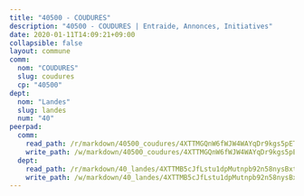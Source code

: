 ```yaml
---
title: "40500 - COUDURES"
description: "40500 - COUDURES | Entraide, Annonces, Initiatives"
date: 2020-01-11T14:09:21+09:00
collapsible: false
layout: commune
comm:
  nom: "COUDURES"
  slug: coudures
  cp: "40500"
dept:
  nom: "Landes"
  slug: landes
  num: "40"
peerpad:
  comm:
    read_path: /r/markdown/40500_coudures/4XTTMGQnW6fWJW4WAYqDr9kgs5pETAQvgHZ3M7SkRNztXmY3m
    write_path: /w/markdown/40500_coudures/4XTTMGQnW6fWJW4WAYqDr9kgs5pETAQvgHZ3M7SkRNztXmY3m-K3TgUUoTARhq9vJxvrdHfcmuBKd2i7qMEmDvsHE1C5Uyv1Fdq49AkdMLjeCU1s3Jea69Qf28WRGiavFh3dqPsTRW88pk9BXyBmhEsK9Ai2YVju9QXrTYqKck5Z2zQftBKuovKrxb
  dept:
    read_path: /r/markdown/40_landes/4XTTMB5cJfLstu1dpMutnpb92n58nysBxt2LvNHp8iFa2he7h
    write_path: /w/markdown/40_landes/4XTTMB5cJfLstu1dpMutnpb92n58nysBxt2LvNHp8iFa2he7h-K3TgUvrqNj5GqBsxRXbDQxXTucun7uHSVZWT5C8CgQNaESTTE4cfR63JCubPGiKkKruc9dwpRJsb8aWPbJoGCdC5JVr33cPSqpb1rkjpoPrBPEdrj3zMya2yHWSYgr5GG1nyDstK
---
```


